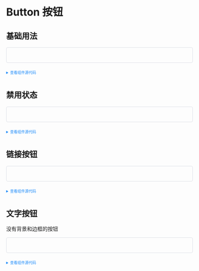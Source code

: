<script setup>
import Basic from '../example/button/basic.vue'
import Disabled from '../example/button/disabled.vue'
import Link from '../example/button/link.vue'
import Text from '../example/button/text.vue'
</script>
<style>
    details > summary:first-of-type {
      font-size: 10px;
      padding: 8px 0;
      cursor: pointer;
      color: #1989fa;
  }
  .example {
  margin: 10px 0;
  padding: 20px;
  border: 1px solid #dcdfe6;
  border-radius: 4px;
}
.mb-10{
  margin-bottom: 1rem;
}
</style>

# Button 按钮

## 基础用法

<div class="example">
<Basic />
</div>

<details>
<summary>查看组件源代码</summary>

```vue
<template>
  <div class="mb-10">
    <f-button>default</f-button>
    <f-button type="primary">primary</f-button>
    <f-button type="success">success</f-button>
    <f-button type="info">info</f-button>
    <f-button type="warning">warning</f-button>
    <f-button type="danger">danger</f-button>
  </div>
  <div class="mb-10">
    <f-button plain>plain</f-button>
    <f-button type="primary" plain>primary</f-button>
    <f-button type="success" plain>success</f-button>
    <f-button type="info" plain>info</f-button>
    <f-button type="warning" plain>warning</f-button>
    <f-button type="danger" plain>danger</f-button>
  </div>
  <div class="mb-10">
    <f-button round>round</f-button>
    <f-button type="primary" round>primary</f-button>
    <f-button type="success" round>success</f-button>
    <f-button type="info" round>info</f-button>
    <f-button type="warning" round>warning</f-button>
    <f-button type="danger" round>danger</f-button>
  </div>
  <div class="mb-10">
    <f-button circle :icon="Search"></f-button>
    <f-button type="primary" circle :icon="AddOne"></f-button>
    <f-button type="success" circle :icon="Editor"></f-button>
    <f-button type="info" circle :icon="Mail"></f-button>
    <f-button type="warning" circle :icon="Delete"></f-button>
    <f-button type="danger" circle :icon="Like"></f-button>
  </div>
</template>

<script lang="ts" setup>
import { Search, AddOne, Editor, Mail, Delete, Like } from '@icon-park/vue-next'
</script>
```

</details>

## 禁用状态

<div class="example">
<Disabled />
</div>

<details>
<summary>查看组件源代码</summary>

```vue
<template>
  <div class="mb-10">
    <f-button disabled>default</f-button>
    <f-button disabled type="primary">primary</f-button>
    <f-button disabled type="success">success</f-button>
    <f-button disabled type="info">info</f-button>
    <f-button disabled type="warning">warning</f-button>
    <f-button disabled type="danger">danger</f-button>
  </div>
  <div class="mb-10">
    <f-button disabled plain>default</f-button>
    <f-button disabled plain type="primary">primary</f-button>
    <f-button disabled plain type="success">success</f-button>
    <f-button disabled plain type="info">info</f-button>
    <f-button disabled plain type="warning">warning</f-button>
    <f-button disabled plain type="danger">danger</f-button>
  </div>
</template>
```

</details>

## 链接按钮

<div class="example">
<Link />
</div>

<details>
<summary>查看组件源代码</summary>

```vue
<template>
  <div class="mb-10">
    <f-button link>default</f-button>
    <f-button link type="primary">primary</f-button>
    <f-button link type="success">success</f-button>
    <f-button link type="info">info</f-button>
    <f-button link type="warning">warning</f-button>
    <f-button link type="danger">danger</f-button>
  </div>
  <div class="mb-10">
    <f-button disabled link plain>plain</f-button>
    <f-button disabled link type="primary" plain>primary</f-button>
    <f-button disabled link type="success" plain>success</f-button>
    <f-button disabled link type="info" plain>info</f-button>
    <f-button disabled link type="warning" plain>warning</f-button>
    <f-button disabled link type="danger" plain>danger</f-button>
  </div>
</template>
```

</details>

## 文字按钮
没有背景和边框的按钮

<div class="example">
<Text />
</div>

<details>
<summary>查看组件源代码</summary>

```vue
<template>
  <div class="mb-10">
    <f-button text bg>default</f-button>
    <f-button text bg type="primary">primary</f-button>
    <f-button text bg type="success">success</f-button>
    <f-button text bg type="info">info</f-button>
    <f-button text bg type="warning">warning</f-button>
    <f-button text bg type="danger">danger</f-button>
  </div>
  <div class="mb-10">
    <f-button text>default</f-button>
    <f-button text type="primary">primary</f-button>
    <f-button text type="success">success</f-button>
    <f-button text type="info">info</f-button>
    <f-button text type="warning">warning</f-button>
    <f-button text type="danger">danger</f-button>
  </div>
  <div class="mb-10">
    <f-button disabled text plain>plain</f-button>
    <f-button disabled text type="primary" plain>primary</f-button>
    <f-button disabled text type="success" plain>success</f-button>
    <f-button disabled text type="info" plain>info</f-button>
    <f-button disabled text type="warning" plain>warning</f-button>
    <f-button disabled text type="danger" plain>danger</f-button>
  </div>
</template>
```

</details>
